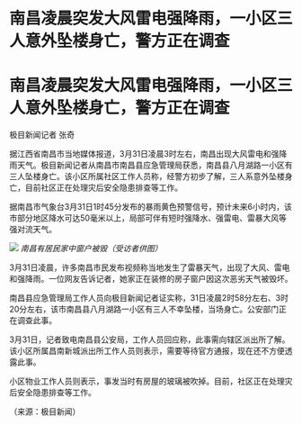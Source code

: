# 南昌凌晨突发大风雷电强降雨，一小区三人意外坠楼身亡，警方正在调查

# 南昌凌晨突发大风雷电强降雨，一小区三人意外坠楼身亡，警方正在调查

极目新闻记者 张奇

据江西省南昌市当地媒体报道，3月31日凌晨3时左右，南昌出现大风雷电和强降雨天气。极目新闻记者从南昌市南昌县应急管理局获悉，南昌县八月湖路一小区有三人坠楼身亡。该小区所属社区工作人员称，经警方初步了解，三人系意外坠楼身亡，目前社区正在处理灾后安全隐患排查等工作。

据南昌市气象台3月31日1时45分发布的暴雨黄色预警信号，预计未来6小时内，该市部分地区降水可达50毫米以上，局部可伴有短时强降水、强雷电、雷暴大风等强对流天气。

![](https://inews.gtimg.com/om_bt/OEVQzdolU0PK54trrhcSHkpplB1GRl4EUoYVTTjbMVI2AAA/1000)
_南昌有居民家中窗户被毁（受访者供图）_

3月31日凌晨，许多南昌市民发布视频称当地发生了雷暴天气，出现了大风、雷电和强降雨。一位网友告诉记者，她家正在装修的房子窗户因这次恶劣天气被毁坏。

南昌县应急管理局工作人员向极目新闻记者证实称，31日凌晨2时58分左右、3时20分左右，该市南昌县八月湖路一小区有三人不幸坠楼，当场身亡。公安部门正在调查此事。

3月31日，记者致电南昌县公安局，工作人员回应称，此事需向辖区派出所了解。该小区所属昌南新城派出所工作人员则表示，需要等待官方通报，现在还不方便透露此事。

小区物业工作人员则表示，事发当时有房屋的玻璃被吹掉。目前，社区正在处理灾后安全隐患排查等工作。

（来源：极目新闻）

